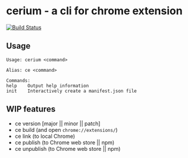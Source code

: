 # cerium - a cli for chrome extension

[![Build Status](https://api.travis-ci.org/watilde/cerium.svg)](https://travis-ci.org/watilde/cerium)

## Usage
```
Usage: cerium <command>

Alias: ce <command>

Commands:
help    Output help information
init    Interactively create a manifest.json file
```

## WIP features
+ ce version [major || minor || patch]
+ ce build (and open `chrome://extensions/`)
+ ce link (to local Chrome)
+ ce publish (to Chrome web store || npm)
+ ce unpublish (to Chrome web store || npm)
